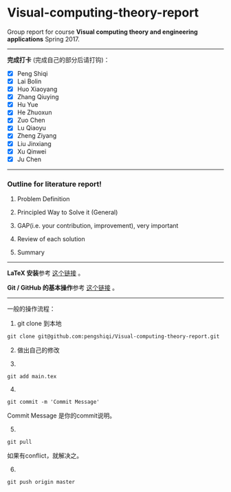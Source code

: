 # Visual-computing-theory-report

Group report for course **Visual computing theory and engineering applications** Spring 2017.

---

**完成打卡** (完成自己的部分后请打钩)：

- [x] Peng Shiqi
- [x] Lai Bolin
- [x] Huo Xiaoyang
- [x] Zhang Qiuying
- [x] Hu Yue
- [x] He Zhuoxun
- [x] Zuo Chen
- [x] Lu Qiaoyu
- [x] Zheng Ziyang
- [x] Liu Jinxiang
- [x] Xu Qinwei
- [x] Ju Chen

---

### Outline for literature report!

1. Problem Definition

2. Principled Way to Solve it (General)

3. GAP(i.e. your contribution, improvement), very important

4. Review of each solution

5. Summary

---

**LaTeX 安装**参考 [这个链接](https://liam0205.me/texlive/) 。

**Git / GitHub 的基本操作**参考 [这个链接](https://www.liaoxuefeng.com/wiki/0013739516305929606dd18361248578c67b8067c8c017b000) 。

---

一般的操作流程：

1. git clone 到本地
``` 
git clone git@github.com:pengshiqi/Visual-computing-theory-report.git 
``` 

2. 做出自己的修改

3. 
```  
git add main.tex 
``` 

4. 
```  
git commit -m 'Commit Message'
``` 
Commit Message 是你的commit说明。

5. 
```  
git pull
``` 
如果有conflict，就解决之。

6. 
```  
git push origin master
``` 


